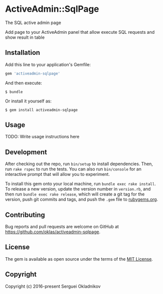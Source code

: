 # ActiveAdmin::SqlPage

The SQL active admin page

Add page to your ActiveAdmin panel that allow execute SQL requests and show result in table

## Installation

Add this line to your application's Gemfile:

```ruby
gem 'activeadmin-sqlpage'
```

And then execute:

    $ bundle

Or install it yourself as:

    $ gem install activeadmin-sqlpage

## Usage

TODO: Write usage instructions here

## Development

After checking out the repo, run `bin/setup` to install dependencies. Then, run `rake rspec` to run the tests. You can also run `bin/console` for an interactive prompt that will allow you to experiment.

To install this gem onto your local machine, run `bundle exec rake install`. To release a new version, update the version number in `version.rb`, and then run `bundle exec rake release`, which will create a git tag for the version, push git commits and tags, and push the `.gem` file to [rubygems.org](https://rubygems.org).

## Contributing

Bug reports and pull requests are welcome on GitHub at https://github.com/oklas/activeadmin-sqlpage.


## License

The gem is available as open source under the terms of the [MIT License](http://opensource.org/licenses/MIT).

## Copyright

Copyright (c) 2016-present Serguei Okladnikov

